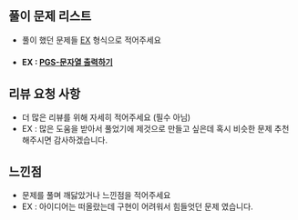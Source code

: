 ## 풀이 문제 리스트

- 풀이 했던 문제들 [EX](#ex--pgs-문자열-출력하기) 형식으로 적어주세요
- #### EX : [PGS-문자열 출력하기](https://school.programmers.co.kr/learn/courses/30/lessons/181952)

## 리뷰 요청 사항

- 더 많은 리뷰를 위해 자세히 적어주세요 (필수 아님)
- EX : 많은 도움을 받아서 풀었기에 제것으로 만들고 싶은데 혹시 비슷한 문제 추천해주시면 감사하겠습니다.

## 느낀점

- 문제를 풀며 깨닳았거나 느낀점을 적어주세요
- EX : 아이디어는 떠올랐는데 구현이 어려워서 힘들엇던 문제 였습니다.
